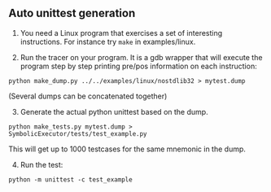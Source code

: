 Auto unittest generation
------------------------

1) You need a Linux program that exercises a set of interesting instructions.
For instance try `make` in examples/linux.

2) Run the tracer on your program. It is a gdb wrapper that will execute the program step by step
printing pre/pos information on each instruction:

```
python make_dump.py ../../examples/linux/nostdlib32 > mytest.dump
```
(Several dumps can be concatenated together)

3) Generate the actual python unittest based on the dump.
```
python make_tests.py mytest.dump > SymbolicExecutor/tests/test_example.py
```
This will get up to 1000 testcases for the same mnemonic in the dump.

4) Run the test:
```
python -m unittest -c test_example
```
